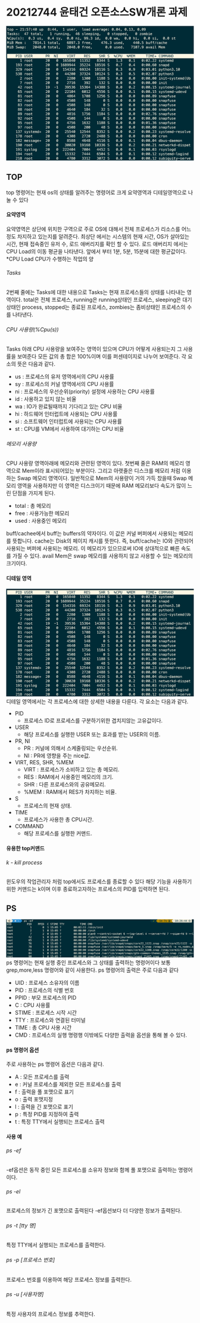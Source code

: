 # 20212744 윤태건 오픈소스SW개론 과제

![top_img](./img/top.png)

## TOP

top 명령어는 현재 os의 상태를 알려주는 명령어로 크게 요약영역과 디테일영역으로 나눌 수 있다

#### 요약영역

요약영역은 상단에 위치한 구역으로 주로 OS에 대해서 전체 프로세스가 리소스를 어느정도
차지하고 있는지를 알려준다.
최상단 에서는 시스템의 현재 시간, OS가 살아있는 시간, 현재 접속중인 유저 수, 로드 애버리지를 확인 할 수 있다. 로드 애버리지 에서는 CPU Load의 이동 평균을 나타낸다. 앞에서 부터 1분, 5분, 15분에 대한 평균값이다.
\*CPU Load CPU가 수행하는 작업의 양

###### Tasks

2번째 줄에는 Tasks에 대한 내용으로 Tasks는 현재 프로세스들의 상태를 나타내는 영역이다. total은 전체 프로세스, running은 running상태인 프로세스, sleeping은 대기상태인 process, stopped는 종료된 프로세스, zombies는 좀비상태인 프로세스의 수를 나타낸다.

###### CPU 사용량(%Cpu(s))

Tasks 아래 CPU 사용량을 보여주는 영역이 있으며 CPU가 어떻게 사용되는지 그 사용률을 보여준다 모든 값의 총 합은 100%이며 이를 퍼센테이지로 나누어 보여준다.
각 요소의 뜻은 다음과 같다.

- us : 프로세스의 유저 영역에서의 CPU 사용률
- sy : 프로세스의 커널 영역에서의 CPU 사용률
- ni : 프로세스의 우선순위(priority) 설정에 사용하는 CPU 사용률
- id : 사용하고 있지 않는 비율
- wa : IO가 완료될때까지 기다리고 있는 CPU 비율
- hi : 하드웨어 인터럽트에 사용되는 CPU 사용률
- si : 소프트웨어 인터럽트에 사용되는 CPU 사용률
- st : CPU를 VM에서 사용하여 대기하는 CPU 비율

###### 메모리 사용량

CPU 사용량 영역아래에 메모리와 관련된 영역이 있다. 첫번째 줄은 RAM의 메모리 영역으로 Mem이라 표시되어있는 부분이다. 그리고 아랫줄은 디스크를 메모리 처럼 이용하는 Swap 메모리 영역이다. 일반적으로 Mem의 사용량이 거의 가득 찼을때 Swap 메모리 영역을 사용하지만 이 영역은 디스크이기 때문에 RAM 메모리보다 속도가 많이 느린 단점을 가지게 된다.

- total : 총 메모리
- free : 사용가능한 메모리
- used : 사용중인 메모리

buff/cachee에서 buff는 buffers의 약자이다. 이 값은 커널 버퍼에서 사용되는 메모리를 뜻합니다. cache는 Disk의 페이지 캐시를 뜻한다. 즉, buff/cache는 IO와 관련되어 사용되는 버퍼에 사용되는 메모리. 이 메모리가 있으므로써 IO에 상대적으로 빠른 속도를 가질 수 있다. avail Mem은 swap 메모리를 사용하지 않고 사용할 수 있는 메모리의 크기이다.

#### 디테일 영역

![top_detail_img](./img/top_detail.png)
디테일 영역에서는 각 프로세스에 대한 상세한 내용을 다룬다. 각 요소는 다음과 같다.

- PID
  - 프로세스 ID로 프로세스를 구분하기위한 겹치지않는 고유값이다.
- USER
  - 해당 프로세스를 실행한 USER 또는 효과를 받는 USER의 이름.
- PR, NI
  - PR : 커널에 의해서 스케줄링되는 우선순위.
  - NI : PR에 영향을 주는 nice값.
- VIRT, RES, SHR, %MEM
  - VIRT : 프로세스가 소비하고 있는 총 메모리.
  - RES : RAM에서 사용중인 메모리의 크기.
  - SHR : 다른 프로세스와의 공유메모리.
  - %MEM : RAM에서 RES가 차지하는 비율.
- S
  - 프로세스의 현재 상태.
- TIME
  - 프로세스가 사용한 총 CPU시간.
- COMMAND
  - 해당 프로세스를 실행한 커맨드.

#### 유용한 top커맨드

###### k - kill process

윈도우의 작업관리자 처럼 top에서도 프로세스를 종료할 수 있다 해당 기능을 사용하기 위한 커맨드는 k이며 이후 종료하고자하는 프로세스의 PID를 입력하면 된다.

## PS

![ps_img](./img/ps.png)
ps 명령어는 현재 실행 중인 프로세스와 그 상태를 출력하는 명령어이다
보통 grep,more,less 명령어와 같이 사용한다. ps 명령어의 출력은 주로 다음과 같다

- UID : 프로세스 소유자의 이름
- PID : 프로세스의 식별 번호
- PPID : 부모 프로세스의 PID
- C : CPU 사용률
- STIME : 프로세스 시작 시간
- TTY : 프로세스와 연결된 터미널
- TIME : 총 CPU 사용 시간
- CMD : 프로세스의 실행 명령행
  이밖에도 다양한 출력을 옵션을 통해 볼 수 있다.

#### ps 명령어 옵션

주로 사용하는 ps 명령어 옵션은 다음과 같다.

- A : 모든 프로세스를 출력
- e : 커널 프로세스를 제외한 모든 프로세스를 출력
- f : 출력을 풀 포맷으로 표기
- o : 출력 포맷지정
- l : 출력을 긴 포맷으로 표기
- p : 특정 PID를 지정하여 출력
- t : 특정 TTY에서 실행되는 프로세스 출력

#### 사용 예

###### ps -ef

-ef옵션은 동작 중인 모든 프로세스를 소유자 정보와 함께 풀 포맷으로 출력하는 명령어 이다.

###### ps -el

프로세스의 정보가 긴 포맷으로 출력된다 -ef옵션보다 더 다양한 정보가 출력된다.

###### ps -t [tty 명]

특정 TTY에서 실행되는 프로세스를 출력한다.

###### ps -p [프로세스 번호]

프로세스 번호를 이용하여 해당 프로세스 정보를 출력한다.

###### ps -u [사용자명]

특정 사용자의 프로세스 정보를 추력한다.
